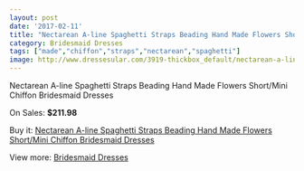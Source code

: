 ```yaml
---
layout: post
date: '2017-02-11'
title: "Nectarean A-line Spaghetti Straps Beading Hand Made Flowers Short/Mini Chiffon Bridesmaid Dresses"
category: Bridesmaid Dresses
tags: ["made","chiffon","straps","nectarean","spaghetti"]
image: http://www.dressesular.com/3919-thickbox_default/nectarean-a-line-spaghetti-straps-beading-hand-made-flowers-short-mini-chiffon-bridesmaid-dresses.jpg
---
```

Nectarean A-line Spaghetti Straps Beading Hand Made Flowers Short/Mini Chiffon Bridesmaid Dresses

On Sales: **$211.98**
<a href="https://www.dressesular.com/bridesmaid-dresses/1622-nectarean-a-line-spaghetti-straps-beading-hand-made-flowers-short-mini-chiffon-bridesmaid-dresses.html"><amp-img layout="responsive" width="600" height="600" src="//www.dressesular.com/3919-thickbox_default/nectarean-a-line-spaghetti-straps-beading-hand-made-flowers-short-mini-chiffon-bridesmaid-dresses.jpg" alt="Nectarean A-line Spaghetti Straps Beading Hand Made Flowers Short/Mini Chiffon Bridesmaid Dresses 0" /></a>

Buy it: [Nectarean A-line Spaghetti Straps Beading Hand Made Flowers Short/Mini Chiffon Bridesmaid Dresses](https://www.dressesular.com/bridesmaid-dresses/1622-nectarean-a-line-spaghetti-straps-beading-hand-made-flowers-short-mini-chiffon-bridesmaid-dresses.html "Nectarean A-line Spaghetti Straps Beading Hand Made Flowers Short/Mini Chiffon Bridesmaid Dresses")

View more: [Bridesmaid Dresses](https://www.dressesular.com/4-bridesmaid-dresses "Bridesmaid Dresses")